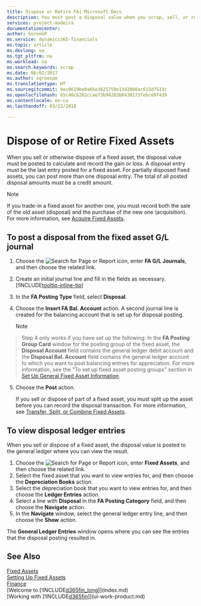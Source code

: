```yaml
---
title: Dispose or Retire FA| Microsoft Docs
description: You must post a disposal value when you scrap, sell, or retire a fixed asset.
services: project-madeira
documentationcenter: 
author: SorenGP
ms.service: dynamics365-financials
ms.topic: article
ms.devlang: na
ms.tgt_pltfrm: na
ms.workload: na
ms.search.keywords: scrap
ms.date: 06/02/2017
ms.author: sgroespe
ms.translationtype: HT
ms.sourcegitcommit: bec0619be0a65e3625759e13d2866ac615d7513c
ms.openlocfilehash: 65c40cb262ccae73b94203b6438173febce0f439
ms.contentlocale: en-ca
ms.lasthandoff: 03/22/2018

---
```

# <a name="dispose-of-or-retire-fixed-assets"></a>Dispose of or Retire Fixed Assets
When you sell or otherwise dispose of a fixed asset, the disposal value must be posted to calculate and record the gain or loss. A disposal entry must be the last entry posted for a fixed asset. For partially disposed fixed assets, you can post more than one disposal entry. The total of all posted disposal amounts must be a credit amount.  

> [!NOTE]  
>   If you trade-in a fixed asset for another one, you must record both the sale of the old asset (disposal) and the purchase of the new one (acquisition). For more information, see [Acquire Fixed Assets](fa-how-acquire.md).  

## <a name="to-post-a-disposal-from-the-fixed-asset-gl-journal"></a>To post a disposal from the fixed asset G/L journal
1. Choose the ![Search for Page or Report](media/ui-search/search_small.png "Search for Page or Report icon") icon, enter **FA G/L Journals**, and then choose the related link.  
2. Create an initial journal line and fill in the fields as necessary. [!INCLUDE[tooltip-inline-tip](includes/tooltip-inline-tip_md.md)]  
3. In the **FA Posting Type** field, select **Disposal**.  
4. Choose the **Insert FA Bal. Account** action. A second journal line is created for the balancing account that is set up for disposal posting.  

    > [!NOTE]  
>   Step 4 only works if you have set up the following: In the **FA Posting Group Card** window for the posting group of the fixed asset, the **Disposal Account** field contains the general ledger debit account and the **Disposal Bal. Account** field contains the general ledger account to which you want to post balancing entries for appreciation. For more information, see the "To set up fixed asset posting groups" section in [Set Up General Fixed Asset Information](fa-how-setup-general.md).  
5. Choose the **Post** action.  

    If you sell or dispose of part of a fixed asset, you must split up the asset before you can record the disposal transaction. For more information, see [Transfer, Split, or Combine Fixed Assets](fa-how-trans-split-combine.md).  

## <a name="to-view-disposal-ledger-entries"></a>To view disposal ledger entries
When you sell or dispose of a fixed asset, the disposal value is posted to the general ledger where you can view the result.  

1. Choose the ![Search for Page or Report](media/ui-search/search_small.png "Search for Page or Report icon") icon, enter **Fixed Assets**, and then choose the related link.  
2. Select the fixed asset that you want to view entries for, and then choose the **Depreciation Books** action.  
3. Select the depreciation book that you want to view entries for, and then choose the **Ledger Entries** action.  
4. Select a line with **Disposal** in the **FA Posting Category** field, and then choose the **Navigate** action.  
5. In the **Navigate** window, select the general ledger entry line, and then choose the **Show** action.  

The **General Ledger Entries** window opens where you can see the entries that the disposal posting resulted in.  

## <a name="see-also"></a>See Also
[Fixed Assets](fa-manage.md)  
[Setting Up Fixed Assets](fa-setup.md)  
[Finance](finance.md)  
[Welcome to [!INCLUDE[d365fin_long](includes/d365fin_long_md.md)]](index.md)  
[Working with [!INCLUDE[d365fin](includes/d365fin_md.md)]](ui-work-product.md)

